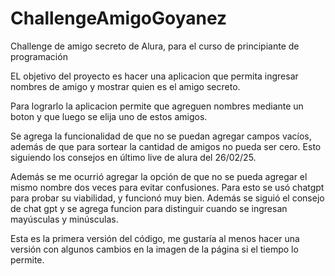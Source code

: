# ChallengeAmigoGoyanez
Challenge de amigo secreto de Alura, para el curso de principiante de programación

EL objetivo del proyecto es hacer una aplicacion que permita ingresar nombres de amigo y mostrar quien es el amigo secreto.

Para lograrlo la aplicacion permite que agreguen nombres mediante un boton y que luego se elija uno de estos amigos.

Se agrega la funcionalidad de que no se puedan agregar campos vacíos, además de que para sortear la cantidad de amigos no pueda ser cero. Esto siguiendo los consejos en último live de alura del 26/02/25.

Además se me ocurrió agregar la opción de que no se pueda agregar el mismo nombre dos veces para evitar confusiones. Para esto se usó chatgpt para probar su viabilidad, y funcionó muy bien. Además se siguió el consejo de chat gpt y se agrega funcion para distinguir cuando se ingresan mayúsculas y minúsculas.

Esta es la primera versión del código, me gustaría al menos hacer una versión con algunos cambios en la imagen de la página si el tiempo lo permite.
